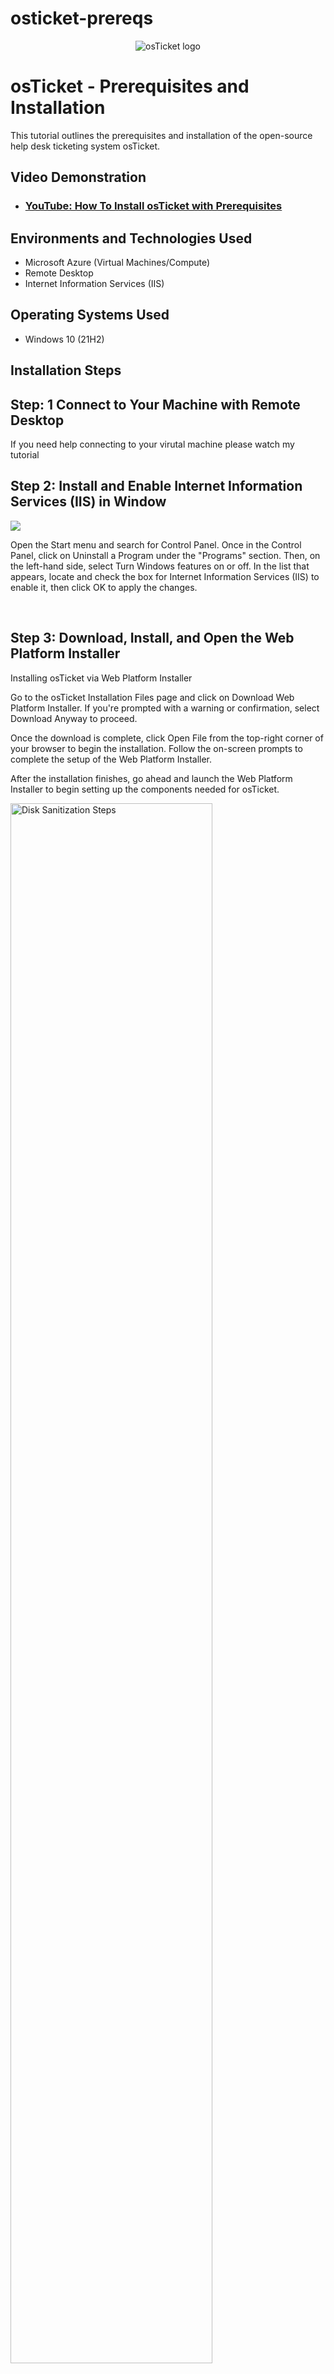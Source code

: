 # osticket-prereqs
<p align="center">
<img src="https://i.imgur.com/Clzj7Xs.png" alt="osTicket logo"/>
</p>

<h1>osTicket - Prerequisites and Installation</h1>
This tutorial outlines the prerequisites and installation of the open-source help desk ticketing system osTicket.<br />


<h2>Video Demonstration</h2>

- ### [YouTube: How To Install osTicket with Prerequisites](https://www.youtube.com)

<h2>Environments and Technologies Used</h2>

- Microsoft Azure (Virtual Machines/Compute)
- Remote Desktop
- Internet Information Services (IIS)

<h2>Operating Systems Used </h2>

- Windows 10</b> (21H2)





<h2> Installation Steps</h2>



<h2> Step: 1 Connect to Your Machine with Remote Desktop</h2> 
</p> If you need help connecting to your virutal machine please watch my tutorial</p>

<p>
  <h2> Step 2: Install and Enable Internet Information Services (IIS) in Window </h2>
  <img src="https://www.saotn.org/posts/images/2021/04/Turn-Windows-features-on-or-off.jpg"/>
</p>
<p>
  Open the Start menu and search for Control Panel. Once in the Control Panel, click on Uninstall a Program under the "Programs" section. Then, on the left-hand side, select Turn Windows features on or off. In the list that appears, locate and check the box for Internet Information Services (IIS) to enable it, then click OK to apply the changes.</p>
<br />

<h2> Step 3: Download, Install, and Open the Web Platform Installer</h2>
<p>
  
</p>

<p> Installing osTicket via Web Platform Installer

  Go to the osTicket Installation Files page and click on Download Web Platform Installer. If you're prompted with a warning or confirmation, select Download Anyway to proceed.

Once the download is complete, click Open File from the top-right corner of your browser to begin the installation. Follow the on-screen prompts to complete the setup of the Web Platform Installer.

After the installation finishes, go ahead and launch the Web Platform Installer to begin setting up the components needed for osTicket.

 <img src="https://i.imgur.com/zOacQEI.jpeg" height="80%" width="80%" alt="Disk Sanitization Steps"/>
</p>
<p>
Once the Web Platform Installer is open, go to the top-right corner and search for MySQL 5.5. Locate MySQL Windows 5.5 in the results and click Add. Next, search for PHP in the same search bar, then adjust the list to sort by name. Add all the simple x86 versions of PHP up to version 7.3 from the sorted list. After selecting all the required components, click Install at the bottom of the screen. During installation, you’ll be prompted to create a username and password to complete the setup.
</p>
<br />



<img src="https://i.imgur.com/chIwF6F.png" height="80%" width="80%" alt="Disk Sanitization Steps"/>
<img src="https://i.imgur.com/5G6lK61.jpeg" height="80%" width="80%" alt="Disk Sanitization Steps"/>
<p>
When prompted during the installation, set the username as root and the password as Password1, then follow the on-screen instructions to complete the process. If you receive a message saying that “some products have failed to install,” you can safely ignore it—just click Finish to proceed. Next, download and install the following required components from the provided lab files: PHP version 7.3.8, PHP Manager 1.5.0 for IIS 10, and the Microsoft Visual C++ 2009 Redistributable Package. These installations are essential for ensuring that osTicket runs smoothly on your system.</p>


<img src="https://i.imgur.com/f5ndQ4O.jpeg" height="80%" width="80%" alt="Disk Sanitization Steps"/> 
<img src="https://i.imgur.com/9Hh5h2L.jpeg" height="80%" width="80%" alt="Disk Sanitization Steps"/> 

<h2> Step 4: Install osTicket v1.15.8</h2>
<p>To begin the installation process, first download the osTicket file provided in the lab files. Once the download is complete, right-click on the file and select "Extract All" to unzip its contents. After extraction, open the newly created osTicket folder. Inside, you'll find a folder named "Upload". Copy this Upload folder and paste it into the following directory: C:\inetpub\wwwroot. Once the folder is in place, rename "Upload" to "osTicket" to keep things organized and to ensure proper configuration during setup</p>

<img src="https://i.imgur.com/44H21vB.jpeg" height="80%" width="80%" alt="Disk Sanitization Steps"/> 
<img src="https://i.imgur.com/RCsMAAC.jpeg" height="80%" width="80%" alt="Disk Sanitization Steps"/>

<h2> Step 5: Restart the IIS Server</h2>
<p> Next, search for Internet Information Services (IIS) in the Start menu and select Open to launch the IIS Manager. Once it's open, click Restart on the right-hand side to ensure the web server is refreshed and ready to serve your files.

In the left-hand panel, navigate through the directory tree by selecting your computer name (e.g., VirtualMachine) > Sites > Default Web Site, and then click on the osTicket folder you previously placed in the wwwroot directory.

With osTicket selected, look to the right-hand panel and click “Browse *:80”. This will launch your default web browser and open the osTicket setup page, confirming that your installation is being served correctly.

Before moving forward with the setup, return to IIS Manager to continue with the necessary configuration steps.</p>

<p> </p>


<img src="https://i.imgur.com/bMXwpEU.jpeg" height="80%" width="80%" alt="Disk Sanitization Steps"/> 
<img src="https://i.imgur.com/NMz0MFd.jpeg" height="80%" width="80%" alt="Disk Sanitization Steps"/>

<h2> Step 6: Enable Extensions in IIS </h2>
<p> Return to IIS Manager and navigate to Sites > Default Web Site > osTicket. Once there, double-click on PHP Manager in the main window. Scroll down to the bottom of the screen and click on "Enable or Disable an Extension" under the PHP Extensions section.

In the list that appears, locate the following extensions: php_imap.dll (this may already be enabled), php_intl.dll, and php_opcache.dll. Right-click on each one and select Enable to ensure they're active. These extensions are essential for osTicket to function properly, especially for features like email piping and internationalization.</p>

<img src="https://i.imgur.com/bMXwpEU.jpeg" height="80%" width="80%" alt="Disk Sanitization Steps"/> 
<img src="https://i.imgur.com/NMz0MFd.jpeg" height="80%" width="80%" alt="Disk Sanitization Steps"/>
<h2> Step 7: Refresh the osTicket Site in Your Browser</h2>
<p>After enabling the necessary PHP extensions, return to your web browser and refresh the osTicket site. You should now see that the Intl Extension has a green checkmark next to it on the requirements page. This indicates that the extension is properly enabled and that your environment is correctly configured to proceed with the installation.</p>
<img src="https://i.imgur.com/NMz0MFd.jpeg" height="80%" width="80%" alt="Disk Sanitization Steps"/> 

<h2> Step 8: Rename</h2>
<p> Open File Explorer and navigate to the following path:
C: > inetpub > wwwroot > osTicket > include.

Inside the include folder, locate the file named ost-SAMPLEconfig.php. Right-click on this file and rename it to ost-config.php. This step is essential, as osTicket requires this configuration file to complete the installation process and connect to the database properly./p>

<img src="https://i.imgur.com/0Yunw16.jpeg" height="80%" width="80%" alt="Disk Sanitization Steps"/>
<h2> Step 9: Assign Permissions to ost-config.php</h2>
<p>Right-click on the ost-config.php file and select Properties. In the Properties window, go to the Security tab and click on the Advanced button. Under the Permissions section, click Disable Inheritance, then choose “Remove all inherited permissions from this object.”

This step helps secure the configuration file by ensuring only explicitly defined permissions apply, reducing the risk of unauthorized access or modifications.</p>

<img src="https://i.imgur.com/nCQ6UBM.jpeg" height="80%" width="80%" alt="Disk Sanitization Steps"/> 
<p>Next, click on Add, then select Select a principal. In the dialog box that appears, type "Everyone" and click Check Names to verify the entry. Once confirmed, click OK.

In the permissions window, check Full control to grant all permissions to "Everyone." After selecting all the boxes, click Apply, then OK to save the changes. This temporary permission setting allows osTicket to write to the configuration file during installation. You can tighten these permissions after the setup is complete to enhance security.</p>



<h2> Step 10: Continue Settting Up osTicket in Browser</h2>
<p>Return to your web browser and click Continue to proceed with the osTicket setup. On the configuration page, fill out the required fields as follows:

Name: Enter a name for your helpdesk (e.g., Helpdesk).

Email: Use any valid email address you'd like to associate with the helpdesk.

First Name: Enter your own first name.

Last Name: Enter your own last name.

Email Address: Provide a valid personal email address—this should be different from the helpdesk's default email.

Username: Use user_admin as the administrator username.

Password: Set the password to Password1.

This information sets up your helpdesk identity and creates the main admin account for accessing the osTicket dashboard.</p>
<img src="https://i.imgur.com/oT7zaf3.jpeg" height="80%" width="80%" alt="Disk Sanitization Steps"/> 

<h2> Step 11: Download and Install HeidiSQL</h2>
<p>Next, go to the osTicket Installation Files link provided in your lab and download HeidiSQL, a tool used to manage MySQL databases. Once the download is complete, install and launch HeidiSQL.

In the HeidiSQL interface, click "New" at the bottom-left corner to create a new session. For the connection settings, enter the following:

User: root

Password: Password

After entering the credentials, click Open to connect to the MySQL server.

Once connected, look to the left panel, right-click on Unnamed (or the server name), and select Create New > Database. When prompted, name the new database osTicket and click OK to create it. This will serve as the database for your osTicket installation.</p>

<img src="https://i.imgur.com/MAtavm2.jpeg" height="80%" width="80%" alt="Disk Sanitization Steps"/> 
<img src="https://i.imgur.com/cIViv8Q.jpeg" height="80%" width="80%" alt="Disk Sanitization Steps"/> 
<h2> Step 12: Continue Setting Up osTicket</h2>
<p>Return to your web browser to complete the osTicket installation form. For the MySQL Database, enter osTicket—this is the database you created earlier in HeidiSQL.

For the MySQL Username, type root, and for the MySQL Password, enter Password1 (make sure it matches what you configured earlier).

Once all the required fields are filled out, click Install Now to begin the final installation process.</p>
<img src="https://i.imgur.com/kWH43qO.jpeg" height="80%" width="80%" alt="Disk Sanitization Steps"/> 

<h2>Congratulations! You have sucessfully installed osTicket adn all of its pre-requisite files!</h2>

<img src="https://i.imgur.com/tNwHF8y.jpeg" height="80%" width="80%" alt="Disk Sanitization Steps"/> 
